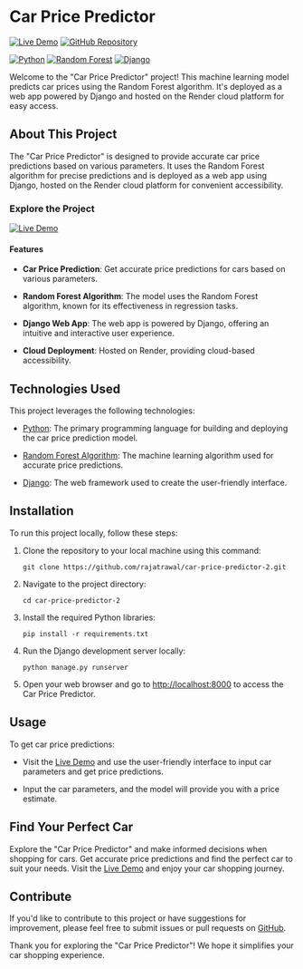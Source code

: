# Car Price Predictor

[![Live Demo](https://img.shields.io/badge/Live%20Demo-View%20Predictor-brightgreen)](https://car-price-predictor-django.onrender.com/)
[![GitHub Repository](https://img.shields.io/badge/GitHub%20Repo-Car%20Price%20Predictor-green)](https://github.com/rajatrawal/car-price-predictor-2)


[![Python](https://img.shields.io/badge/Python-3.9-blue)](https://www.python.org/)
[![Random Forest](https://img.shields.io/badge/Random%20Forest-Algorithm-blue)](https://scikit-learn.org/stable/modules/ensemble.html#random-forests)
[![Django](https://img.shields.io/badge/Django-Web%20Framework-blue)](https://www.djangoproject.com/)

Welcome to the "Car Price Predictor" project! This machine learning model predicts car prices using the Random Forest algorithm. It's deployed as a web app powered by Django and hosted on the Render cloud platform for easy access.

## About This Project

The "Car Price Predictor" is designed to provide accurate car price predictions based on various parameters. It uses the Random Forest algorithm for precise predictions and is deployed as a web app using Django, hosted on the Render cloud platform for convenient accessibility.

### Explore the Project

[![Live Demo](https://img.shields.io/badge/Live%20Demo-View%20Predictor-brightgreen)](https://car-price-predictor-django.onrender.com/)

#### Features

- **Car Price Prediction**: Get accurate price predictions for cars based on various parameters.

- **Random Forest Algorithm**: The model uses the Random Forest algorithm, known for its effectiveness in regression tasks.

- **Django Web App**: The web app is powered by Django, offering an intuitive and interactive user experience.

- **Cloud Deployment**: Hosted on Render, providing cloud-based accessibility.

## Technologies Used

This project leverages the following technologies:

- [Python](https://www.python.org/): The primary programming language for building and deploying the car price prediction model.

- [Random Forest Algorithm](https://scikit-learn.org/stable/modules/ensemble.html#random-forests): The machine learning algorithm used for accurate price predictions.

- [Django](https://www.djangoproject.com/): The web framework used to create the user-friendly interface.

## Installation

To run this project locally, follow these steps:

1. Clone the repository to your local machine using this command:

   ```shell
   git clone https://github.com/rajatrawal/car-price-predictor-2.git
   ```

2. Navigate to the project directory:

   ```shell
   cd car-price-predictor-2
   ```

3. Install the required Python libraries:

   ```shell
   pip install -r requirements.txt
   ```

4. Run the Django development server locally:

   ```shell
   python manage.py runserver
   ```

5. Open your web browser and go to [http://localhost:8000](http://localhost:8000) to access the Car Price Predictor.

## Usage

To get car price predictions:

- Visit the [Live Demo](https://car-price-predictor-django.onrender.com/) and use the user-friendly interface to input car parameters and get price predictions.

- Input the car parameters, and the model will provide you with a price estimate.


## Find Your Perfect Car

Explore the "Car Price Predictor" and make informed decisions when shopping for cars. Get accurate price predictions and find the perfect car to suit your needs. Visit the [Live Demo](https://car-price-predictor-django.onrender.com/) and enjoy your car shopping journey.

## Contribute

If you'd like to contribute to this project or have suggestions for improvement, please feel free to submit issues or pull requests on [GitHub](https://github.com/rajatrawal/car-price-predictor-2).

Thank you for exploring the "Car Price Predictor"! We hope it simplifies your car shopping experience.
